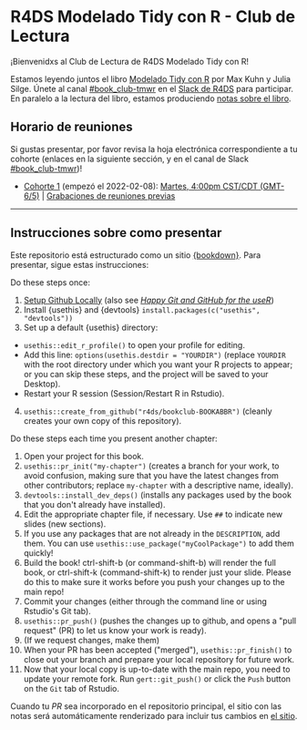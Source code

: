# R4DS Modelado Tidy con R - Club de Lectura

¡Bienvenidxs al Club de Lectura de R4DS Modelado Tidy con R!

Estamos leyendo juntos el libro [Modelado Tidy con R](https://www.tmwr.org/) por Max Kuhn y Julia Silge.
Únete al canal [#book_club-tmwr](https://rfordatascience.slack.com/archives/C01H9SLA48M) en el [Slack de R4DS](https://r4ds.io/join) para participar.
En paralelo a la lectura del libro, estamos produciendo [notas sobre el libro](https://r4ds.github.io/bookclub-tmwr_es/).

## Horario de reuniones

Si gustas presentar, por favor revisa la hoja electrónica correspondiente a tu cohorte (enlaces en la siguiente sección, y en el canal de Slack [#book_club-tmwr](https://rfordatascience.slack.com/archives/C01H9SLA48M))!

- [Cohorte 1](https://docs.google.com/spreadsheets/d/1apDY5yyimVUwebhZvTwM3P7Pysa9ztZvj4EUF_KFVdw/edit#gid=0) (empezó el 2022-02-08): [Martes, 4:00pm CST/CDT (GMT-6/5)](https://www.timeanddate.com/worldclock/converter.html?iso=20220531T210000&p1=24) | [Grabaciones de reuniones previas](https://www.youtube.com/playlist?list=PL3x6DOfs2NGhd1Gli-IANpVZ9z6Zz5AAu)


<hr>  

## Instrucciones sobre como presentar

Este repositorio está estructurado como un sitio [{bookdown}](https://CRAN.R-project.org/package=bookdown).
Para presentar, sigue estas instrucciones:

Do these steps once:

1. [Setup Github Locally](https://www.youtube.com/watch?v=hNUNPkoledI) (also see [_Happy Git and GitHub for the useR_](https://happygitwithr.com/github-acct.html))
2. Install {usethis} and {devtools} `install.packages(c("usethis", "devtools"))`
3. Set up a default {usethis} directory:
  - `usethis::edit_r_profile()` to open your profile for editing.
  - Add this line: `options(usethis.destdir = "YOURDIR")` (replace `YOURDIR` with the root directory under which you want your R projects to appear; or you can skip these steps, and the project will be saved to your Desktop).
  - Restart your R session (Session/Restart R in Rstudio).
4. `usethis::create_from_github("r4ds/bookclub-BOOKABBR")` (cleanly creates your own copy of this repository).

Do these steps each time you present another chapter:

1. Open your project for this book.
2. `usethis::pr_init("my-chapter")` (creates a branch for your work, to avoid confusion, making sure that you have the latest changes from other contributors; replace `my-chapter` with a descriptive name, ideally).
3. `devtools::install_dev_deps()` (installs any packages used by the book that you don't already have installed).
4. Edit the appropriate chapter file, if necessary. Use `##` to indicate new slides (new sections).
5. If you use any packages that are not already in the `DESCRIPTION`, add them. You can use `usethis::use_package("myCoolPackage")` to add them quickly!
6. Build the book! ctrl-shift-b (or command-shift-b) will render the full book, or ctrl-shift-k (command-shift-k) to render just your slide. Please do this to make sure it works before you push your changes up to the main repo!
7. Commit your changes (either through the command line or using Rstudio's Git tab).
8. `usethis::pr_push()` (pushes the changes up to github, and opens a "pull request" (PR) to let us know your work is ready).
9. (If we request changes, make them)
10. When your PR has been accepted ("merged"), `usethis::pr_finish()` to close out your branch and prepare your local repository for future work.
11. Now that your local copy is up-to-date with the main repo, you need to update your remote fork. Run `gert::git_push()` or click the `Push` button on the `Git` tab of Rstudio.

Cuando tu *PR* sea incorporado en el repositorio principal, el sitio con las notas será automáticamente renderizado para incluir tus cambios en [el sitio](https://r4ds.github.io/bookclub-tmwr_es/).
